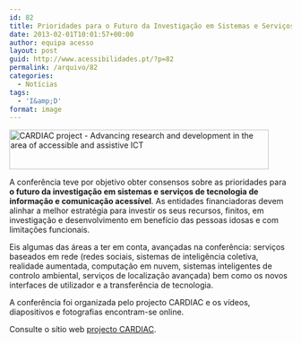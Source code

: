 ```yaml
---
id: 82
title: Prioridades para o Futuro da Investigação em Sistemas e Serviços de Tecnologia de Informação e Comunicação Acessível
date: 2013-02-01T10:01:57+00:00
author: equipa acesso
layout: post
guid: http://www.acessibilidades.pt/?p=82
permalink: /arquivo/82
categories:
  - Notícias
tags:
  - 'I&amp;D'
format: image
---
```

<div lang="en">
  <img class="aligncenter" alt="CARDIAC project - Advancing research and development in the area of accessible and assistive ICT" src="http://www.cardiac-eu.org/images/logo.gif" width="463" height="71" />
</div>

A conferência teve por objetivo obter consensos sobre as prioridades para **o futuro da investigação em sistemas e serviços de tecnologia de informação e comunicação acessível**. As entidades financiadoras devem alinhar a melhor estratégia para investir os seus recursos, finitos, em investigação e desenvolvimento em benefício das pessoas idosas e com limitações funcionais.

<!--more Ler mais sobre CARDIAC-->

Eis algumas das áreas a ter em conta, avançadas na conferência: serviços baseados em rede (redes sociais, sistemas de inteligência coletiva, realidade aumentada, computação em nuvem, sistemas inteligentes de controlo ambiental, serviços de localização avançada) bem como os novos interfaces de utilizador e a transferência de tecnologia.

A conferência foi organizada pelo projecto CARDIAC e os vídeos, diapositivos e fotografias encontram-se online.

Consulte o sítio web [projecto CARDIAC](http://www.cardiac-eu.org/about/conference.htm).